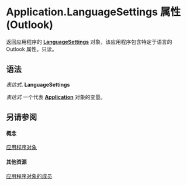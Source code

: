 
# Application.LanguageSettings 属性 (Outlook)

返回应用程序的  **[LanguageSettings](http://msdn.microsoft.com/library/936f7d61-87e5-e153-08d4-f8c5c8ef0710%28Office.15%29.aspx)** 对象，该应用程序包含特定于语言的 Outlook 属性。只读。


## 语法

 _表达式_. **LanguageSettings**

 _表达式_ 一个代表 **[Application](797003e7-ecd1-eccb-eaaf-32d6ddde8348.md)** 对象的变量。


## 另请参阅


#### 概念


[应用程序对象](797003e7-ecd1-eccb-eaaf-32d6ddde8348.md)
#### 其他资源


[应用程序对象的成员](3519c89c-2353-85ee-7ddc-62e5dd85a8e7.md)